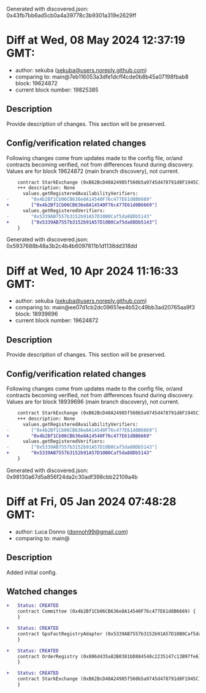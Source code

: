 Generated with discovered.json: 0x43fb7bb6ad5cb0a4a39778c3b9301a319e2629ff

# Diff at Wed, 08 May 2024 12:37:19 GMT:

- author: sekuba (<sekuba@users.noreply.github.com>)
- comparing to: main@7eb116053a3dfe1dcff4cde0b8b45a07198fbab8 block: 19624872
- current block number: 19825385

## Description

Provide description of changes. This section will be preserved.

## Config/verification related changes

Following changes come from updates made to the config file,
or/and contracts becoming verified, not from differences found during
discovery. Values are for block 19624872 (main branch discovery), not current.

```diff
    contract StarkExchange (0xB62BcD40A24985f560b5a9745d478791d8F1945C) {
    +++ description: None
      values.getRegisteredAvailabilityVerifiers:
-        "0x4b2Bf1Cb06CB636e8A14540F76c477E61d8B6669"
+        ["0x4b2Bf1Cb06CB636e8A14540F76c477E61d8B6669"]
      values.getRegisteredVerifiers:
-        "0x5339AB7557b3152b91A57D10B0Caf5da88Db5143"
+        ["0x5339AB7557b3152b91A57D10B0Caf5da88Db5143"]
    }
```

Generated with discovered.json: 0x5937688b48a3b2c4b4b6097811b1d1138dd318dd

# Diff at Wed, 10 Apr 2024 11:16:33 GMT:

- author: sekuba (<sekuba@users.noreply.github.com>)
- comparing to: main@ee07d1cb2dc09651ee4b52c49bb3ad20765aa9f3 block: 18939696
- current block number: 19624872

## Description

Provide description of changes. This section will be preserved.

## Config/verification related changes

Following changes come from updates made to the config file,
or/and contracts becoming verified, not from differences found during
discovery. Values are for block 18939696 (main branch discovery), not current.

```diff
    contract StarkExchange (0xB62BcD40A24985f560b5a9745d478791d8F1945C) {
    +++ description: None
      values.getRegisteredAvailabilityVerifiers:
-        ["0x4b2Bf1Cb06CB636e8A14540F76c477E61d8B6669"]
+        "0x4b2Bf1Cb06CB636e8A14540F76c477E61d8B6669"
      values.getRegisteredVerifiers:
-        ["0x5339AB7557b3152b91A57D10B0Caf5da88Db5143"]
+        "0x5339AB7557b3152b91A57D10B0Caf5da88Db5143"
    }
```

Generated with discovered.json: 0x98130a67d5a856f24da2c30adf398cbb22109a4b

# Diff at Fri, 05 Jan 2024 07:48:28 GMT:

- author: Luca Donno (<donnoh99@gmail.com>)
- comparing to: main@

## Description

Added initial config.

## Watched changes

```diff
+   Status: CREATED
    contract Committee (0x4b2Bf1Cb06CB636e8A14540F76c477E61d8B6669) {
    }
```

```diff
+   Status: CREATED
    contract GpsFactRegistryAdapter (0x5339AB7557b3152b91A57D10B0Caf5da88Db5143) {
    }
```

```diff
+   Status: CREATED
    contract OrderRegistry (0x806d435a82B0381bD884540c2235147c13B97fe6) {
    }
```

```diff
+   Status: CREATED
    contract StarkExchange (0xB62BcD40A24985f560b5a9745d478791d8F1945C) {
    }
```
